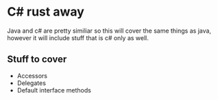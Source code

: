 # C# rust away
Java and c# are pretty similiar so this will cover the same things as java, however it will include stuff that is c# only as well.

## Stuff to cover
* Accessors
* Delegates
* Default interface methods

